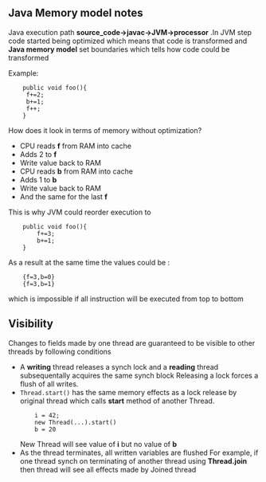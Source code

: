 ## Java Memory model notes


Java execution path **source_code->javac->JVM->processor** .In JVM step code started being optimized which means that code is transformed and **Java memory model** set boundaries which tells how code could be transformed

Example:

```
	public void foo(){
	 f+=2;
	 b+=1;
	 f++;
	}
```

How does it look in terms of memory without optimization? 

* CPU reads **f** from RAM into cache
* Adds 2 to **f**
* Write value back to RAM
* CPU reads **b** from RAM into cache
* Adds 1 to **b**
* Write value back to RAM
* And the same for the last **f**

This is why JVM could reorder execution to 

```
	public void foo(){
		f+=3;
		b+=1;
	}
```

As a result at the same time the values could be : 

```
	{f=3,b=0}
	{f=3,b=1}
```	
which is impossible if all instruction will be executed from top to bottom 


## Visibility 

Changes to fields made by one thread are guaranteed to be visible to other threads by following conditions

* A **writing** thread releases a synch lock and a **reading** thread subsequentally acquires the same synch block
 	Releasing a lock forces a flush of all writes.
* ```Thread.start()``` has the same memory effects as a lock release by original thread which calls **start** method of another Thread. 
	```
		i = 42;
		new Thread(...).start()
		b = 20
	```
	 New Thread will see value of **i** but no value of **b**
* As the thread terminates, all written variables are flushed 
	For example, if one thread synch on terminating of another thread using **Thread.join** then thread will see all effects made by Joined thread
